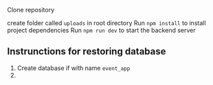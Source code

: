 Clone repository

create folder called `uploads` in root directory
Run `npm install` to install project dependencies
Run `npm run dev` to start the backend server

## Instrunctions for restoring database
1. Create database if with name `event_app`
2.